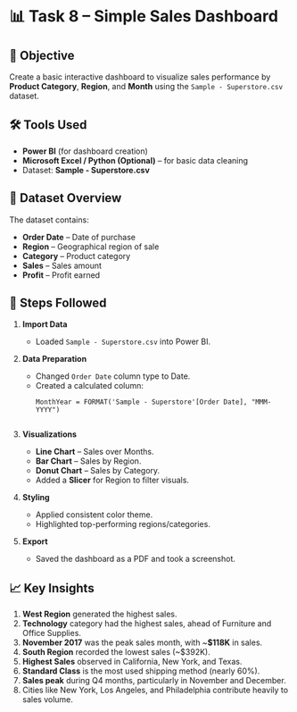 # 📊 Task 8 – Simple Sales Dashboard

## 🎯 Objective
Create a basic interactive dashboard to visualize sales performance by **Product Category**, **Region**, and **Month** using the `Sample - Superstore.csv` dataset.


## 🛠 Tools Used
- **Power BI** (for dashboard creation)
- **Microsoft Excel / Python (Optional)** – for basic data cleaning
- Dataset: **Sample - Superstore.csv**


## 📂 Dataset Overview
The dataset contains:
- **Order Date** – Date of purchase
- **Region** – Geographical region of sale
- **Category** – Product category
- **Sales** – Sales amount
- **Profit** – Profit earned


## 📌 Steps Followed

1. **Import Data**
   - Loaded `Sample - Superstore.csv` into Power BI.

2. **Data Preparation**
   - Changed `Order Date` column type to Date.
   - Created a calculated column:  
     ```DAX
     MonthYear = FORMAT('Sample - Superstore'[Order Date], "MMM-YYYY")


3. **Visualizations**
   - **Line Chart** – Sales over Months.
   - **Bar Chart** – Sales by Region.
   - **Donut Chart** – Sales by Category.
   - Added a **Slicer** for Region to filter visuals.

4. **Styling**
   - Applied consistent color theme.
   - Highlighted top-performing regions/categories.

5. **Export**
   - Saved the dashboard as a PDF and took a screenshot.


## 📈 Key Insights

1. **West Region** generated the highest sales.
2. **Technology** category had the highest sales, ahead of Furniture and Office Supplies.
3. **November 2017** was the peak sales month, with ~**$118K** in sales.
4. **South Region** recorded the lowest sales (~$392K).
5. **Highest Sales** observed in California, New York, and Texas.
6. **Standard Class** is the most used shipping method (nearly 60%).
7. **Sales peak** during Q4 months, particularly in November and December.
8. Cities like New York, Los Angeles, and Philadelphia contribute heavily to sales volume.


